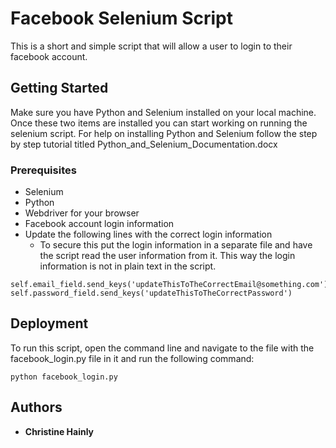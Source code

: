 # Facebook Selenium Script

This is a short and simple script that will allow a user to login to their facebook account. 

## Getting Started

Make sure you have Python and Selenium installed on your local machine. Once these two items are installed you can start working on running the selenium script. For help on installing Python and Selenium follow the step by step tutorial titled Python_and_Selenium_Documentation.docx

### Prerequisites

* Selenium
* Python
* Webdriver for your browser
* Facebook account login information
* Update the following lines with the correct login information 
  * To secure this put the login information in a separate file and have the script read the user information from it. This way the login information is not in plain text in the script.

```
self.email_field.send_keys('updateThisToTheCorrectEmail@something.com')
self.password_field.send_keys('updateThisToTheCorrectPassword')
```

## Deployment

To run this script, open the command line and navigate to the file with the facebook_login.py file in it and run the following command:

```
python facebook_login.py
```

## Authors

* **Christine Hainly**
